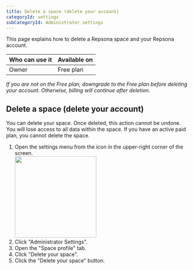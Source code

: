 ```yaml
---
title: Delete a space (delete your account)
categoryId: settings
subCategoryId: Administrator settings
---
```


This page explains how to delete a Repsona space and your Repsona account.

| Who can use it | Available on |
|---|---|
| Owner | Free plan |

*If you are not on the Free plan, downgrade to the Free plan before deleting your account. Otherwise, billing will continue after deletion.*

## Delete a space (delete your account)

You can delete your space. Once deleted, this action cannot be undone. You will lose access to all data within the space. If you have an active paid plan, you cannot delete the space.

1. Open the settings menu from the icon in the upper-right corner of the screen.<br><img src="/images/help/menu-button.png" width="222">
2. Click "Administrator Settings".
3. Open the "Space profile" tab.
4. Click "Delete your space".
5. Click the "Delete your space" button.
